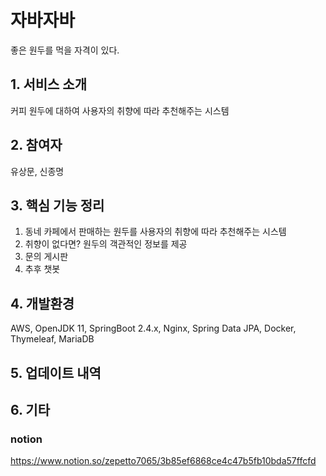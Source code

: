 # 자바자바
  좋은 원두를 먹을 자격이 있다.
  
## 1. 서비스 소개
  커피 원두에 대하여 사용자의 취향에 따라 추천해주는 시스템
 
## 2. 참여자
  유상문, 신종명

## 3. 핵심 기능 정리
  1. 동네 카페에서 판매하는 원두를 사용자의 취향에 따라 추천해주는 시스템
  2. 취향이 없다면? 원두의 객관적인 정보를 제공
  3. 문의 게시판
  4. 추후 챗봇

## 4. 개발환경
  AWS, OpenJDK 11, SpringBoot 2.4.x, Nginx, Spring Data JPA, Docker, Thymeleaf, MariaDB

## 5. 업데이트 내역

## 6. 기타
### notion
https://www.notion.so/zepetto7065/3b85ef6868ce4c47b5fb10bda57ffcfd
